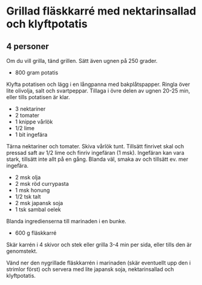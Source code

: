 # Grillad fläskkarré med nektarinsallad och klyftpotatis
## 4 personer

Om du vill grilla, tänd grillen. Sätt även ugnen på 250 grader.

* 800 gram potatis

Klyfta potatisen och lägg i en långpanna med bakplåtspapper. Ringla över lite olivolja, salt och svartpeppar. Tillaga i övre delen av ugnen 20-25 min, eller tills potatisen är klar.

* 3 nektariner
* 2 tomater
* 1 knippe vårlök
* 1/2 lime
* 1 bit ingefära

Tärna nektariner och tomater. Skiva vårlök tunt. Tillsätt finrivet skal och pressad saft av 1/2 lime och finriv ingefäran (1 msk). Ingefäran kan vara stark, tillsätt inte allt på en gång. Blanda väl, smaka av och tillsätt ev. mer ingefära.

* 2 msk olja
* 2 msk röd currypasta
* 1 msk honung
* 1/2 tsk talt
* 2 msk japansk soja
* 1 tsk sambal oelek

Blanda ingredienserna till marinaden i en bunke.

* 600 g fläskkarré

Skär karrén i 4 skivor och stek eller grilla 3-4 min per sida, eller tills den är genomstekt.

Vänd ner den nygrillade fläskkarrén i marinaden (skär eventuellt upp den i strimlor först) och servera med lite japansk soja, nektarinsallad och klyftpotatis.
